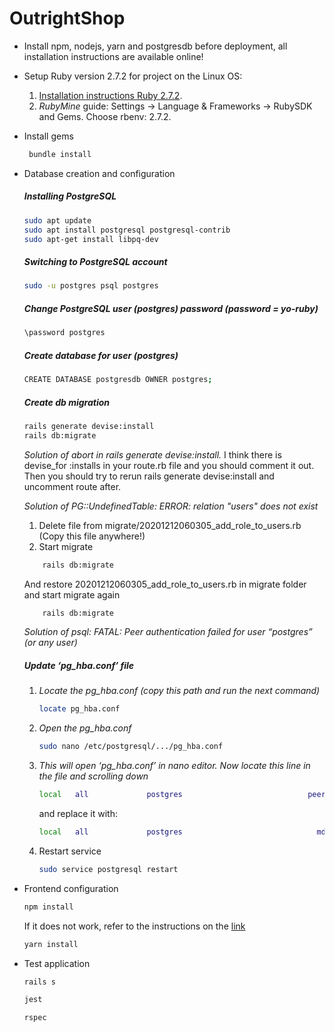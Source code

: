 # OutrightShop

* Install npm, nodejs, yarn and postgresdb before deployment, all installation instructions are available online!

* Setup Ruby version 2.7.2 for project on the Linux OS:
    1. [Installation instructions Ruby 2.7.2](https://www.techiediaries.com/install-ruby-2-7-rails-6-ubuntu-20-04/).
    2. *RubyMine* guide: Settings -> Language & Frameworks -> RubySDK and Gems. Choose rbenv: 2.7.2.

* Install gems
    ```bash
     bundle install
     ```
  
* Database creation and configuration
    ##### Installing PostgreSQL
     ```bash
     sudo apt update
     sudo apt install postgresql postgresql-contrib
     sudo apt-get install libpq-dev
     ```
    ##### Switching to PostgreSQL account
     ```bash
     sudo -u postgres psql postgres
     ```
    ##### Change PostgreSQL user (postgres) password (password = yo-ruby)
    ```bash
    \password postgres
    ```
    ##### Create database for user (postgres)
     ```bash
     CREATE DATABASE postgresdb OWNER postgres;
     ```
    ##### Create db migration
    ```bash
    rails generate devise:install
    rails db:migrate
    ```
    *Solution of abort in rails generate devise:install.*
        I think there is devise_for :installs in your route.rb file and you should comment it out. Then you should try to rerun rails generate devise:install and uncomment route after.
    
    *Solution of PG::UndefinedTable: ERROR:  relation "users" does not exist*
    1. Delete file from migrate/20201212060305_add_role_to_users.rb (Copy this file anywhere!)
    2. Start migrate
    ```bash
        rails db:migrate
    ```
    And restore 20201212060305_add_role_to_users.rb in migrate folder and start migrate again
    ```bash
        rails db:migrate
    ```
    
    *Solution of psql: FATAL: Peer authentication failed for user “postgres” (or any user)*
     ##### Update ‘pg_hba.conf’ file
     1. *Locate the pg_hba.conf (copy this path and run the next command)*
        ```bash
        locate pg_hba.conf
        ```
    2. *Open the pg_hba.conf*
        ```bash
        sudo nano /etc/postgresql/.../pg_hba.conf
        ```
    3. *This will open ‘pg_hba.conf’ in nano editor. Now locate this line in the file and scrolling down*
        ```bash
        local   all             postgres                            peer
        ```
        and replace it with:
        ```bash
        local   all             postgres                              md5
        ```
    4. Restart service
        ```bash
        sudo service postgresql restart
        ```
* Frontend configuration
    ```bash
    npm install
    ```
  If it does not work, refer to the instructions on the [link](https://stackoverflow.com/questions/46013544/yarn-install-command-error-no-such-file-or-directory-install)
  ```bash
  yarn install
  ```
  
* Test application
    ```bash
    rails s
    ```
    ```bash
    jest
    ```
    ```bash
    rspec
    ```
